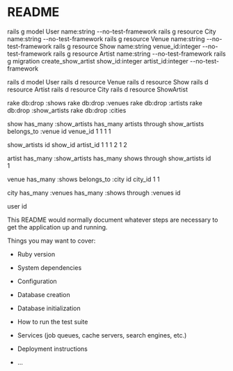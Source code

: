 # README
rails g model User name:string --no-test-framework
rails g resource City name:string --no-test-framework
rails g resource Venue name:string --no-test-framework
rails g resource Show name:string venue_id:integer --no-test-framework
rails g resource Artist name:string --no-test-framework
rails g migration create_show_artist show_id:integer artist_id:integer --no-test-framework

rails d model User
rails d resource Venue
rails d resource Show
rails d resource Artist
rails d resource City
rails d resource ShowArtist

rake db:drop :shows
rake db:drop :venues
rake db:drop :artists
rake db:drop :show_artists
rake db:drop :cities

show  has_many :show_artists  has_many artists through show_artists    belongs_to :venue
id               venue_id
1                1
1                1

show_artists
id       show_id          artist_id
1        1                1
2        1                2

artist has_many :show_artists has_many shows through show_artists
id  
1

venue has_many :shows belongs_to :city
id        city_id
1         1

city has_many :venues has_many :shows through :venues
id    



user
id         



This README would normally document whatever steps are necessary to get the
application up and running.

Things you may want to cover:

* Ruby version

* System dependencies

* Configuration

* Database creation

* Database initialization

* How to run the test suite

* Services (job queues, cache servers, search engines, etc.)

* Deployment instructions

* ...
